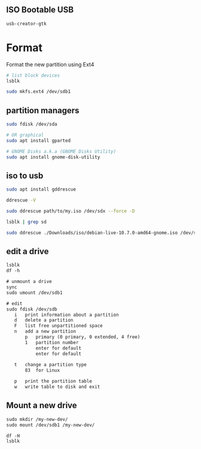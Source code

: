 ## ISO Bootable USB
```txt
usb-creator-gtk
```


# Format
Format the new partition using Ext4
```bash
# list block devices
lsblk

sudo mkfs.ext4 /dev/sdb1
```


## partition managers
```bash
sudo fdisk /dev/sda

# OR graphical
sudo apt install gparted

# GNOME Disks a.k.a (GNOME Disks Utility)
sudo apt install gnome-disk-utility
```


## iso to usb
```bash
sudo apt install gddrescue

ddrescue -V

sudo ddrescue path/to/my.iso /dev/sdx --force -D

lsblk | grep sd

sudo ddrescue ./Downloads/iso/debian-live-10.7.0-amd64-gnome.iso /dev/sdb1
```


## edit a drive
```txt
lsblk
df -h

# unmount a drive
sync
sudo umount /dev/sdb1

# edit
sudo fdisk /dev/sdb
   i   print information about a partition
   d   delete a partition
   F   list free unpartitioned space
   n   add a new partition
       p   primary (0 primary, 0 extended, 4 free)
       1   partition number
           enter for default
           enter for default
           
   t   change a partition type
       83  for Linux

   p   print the partition table
   w   write table to disk and exit
```


## Mount a new drive
```txt
sudo mkdir /my-new-dev/
sudo mount /dev/sdb1 /my-new-dev/

df -H
lsblk
```
